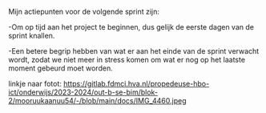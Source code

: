 Mijn actiepunten voor de volgende sprint zijn:

-Om op tijd aan het project te beginnen, dus gelijk de eerste dagen van de sprint knallen.

-Een betere begrip hebben van wat er aan het einde van de sprint verwacht wordt, zodat we niet meer in stress komen om wat er nog op het laatste moment gebeurd moet worden.

 linkje naar fotot: https://gitlab.fdmci.hva.nl/propedeuse-hbo-ict/onderwijs/2023-2024/out-b-se-bim/blok-2/mooruukaanuu54/-/blob/main/docs/IMG_4460.jpeg
